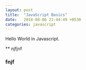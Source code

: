```yaml
---
layout: post
title:  "JavaScript Basics"
date:   2018-08-06 21:44:49 +0530
categories: javascript
---
```


Hello World in Javascript.

** njfjnf

### fnjf